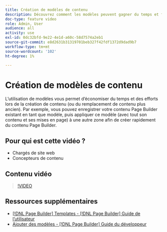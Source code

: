 ```yaml
---
title: Création de modèles de contenu
description: Découvrez comment les modèles peuvent gagner du temps et faire des efforts lors de la création de contenu ou du remplacement de contenu plus ancien.
doc-type: feature video
role: Admin, User
audience: all
activity: use
exl-id: 0dc32bfd-9e22-4e1d-a60c-58d7574a2eb1
source-git-commit: e8d2631b31319701beb327f42fdf1372d9dad9b7
workflow-type: tm+mt
source-wordcount: '102'
ht-degree: 1%

---
```


# Création de modèles de contenu

L’utilisation de modèles vous permet d’économiser du temps et des efforts lors de la création de contenu (ou du remplacement de contenu plus ancien). Par exemple, vous pouvez enregistrer votre contenu Page Builder existant en tant que modèle, puis appliquer ce modèle (avec tout son contenu et ses mises en page) à une autre zone afin de créer rapidement du contenu Page Builder.

## Pour qui est cette vidéo ?

- Chargés de site web
- Concepteurs de contenu

## Contenu vidéo

>[!VIDEO](https://video.tv.adobe.com/v/343787?quality=12&learn=on)

## Ressources supplémentaires

- [[!DNL Page Builder] Templates - [!DNL Page Builder] Guide de l’utilisateur](https://experienceleague.adobe.com/docs/commerce-admin/page-builder/templates.html)
- [Ajouter des modèles - [!DNL Page Builder] Guide du développeur](https://developer.adobe.com/commerce/frontend-core/page-builder/content-types/create/add-templates/)
